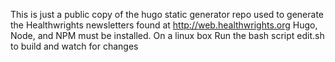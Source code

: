 This is just a public copy of the hugo static generator repo used to generate the Healthwrights newsletters found at http://web.healthwrights.org
Hugo, Node, and NPM must be installed.
On a linux box
Run the bash script edit.sh  to build and watch for changes
